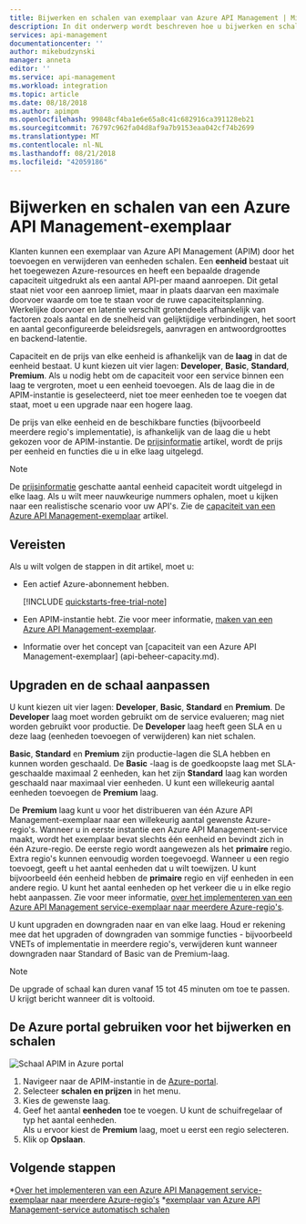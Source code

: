 ```yaml
---
title: Bijwerken en schalen van exemplaar van Azure API Management | Microsoft Docs
description: In dit onderwerp wordt beschreven hoe u bijwerken en schalen van een Azure API Management-exemplaar.
services: api-management
documentationcenter: ''
author: mikebudzynski
manager: anneta
editor: ''
ms.service: api-management
ms.workload: integration
ms.topic: article
ms.date: 08/18/2018
ms.author: apimpm
ms.openlocfilehash: 99848cf4ba1e6e65a8c41c682916ca391128eb21
ms.sourcegitcommit: 76797c962fa04d8af9a7b9153eaa042cf74b2699
ms.translationtype: MT
ms.contentlocale: nl-NL
ms.lasthandoff: 08/21/2018
ms.locfileid: "42059186"
---
```

# <a name="upgrade-and-scale-an-azure-api-management-instance"></a>Bijwerken en schalen van een Azure API Management-exemplaar  

Klanten kunnen een exemplaar van Azure API Management (APIM) door het toevoegen en verwijderen van eenheden schalen. Een **eenheid** bestaat uit het toegewezen Azure-resources en heeft een bepaalde dragende capaciteit uitgedrukt als een aantal API-per maand aanroepen. Dit getal staat niet voor een aanroep limiet, maar in plaats daarvan een maximale doorvoer waarde om toe te staan voor de ruwe capaciteitsplanning. Werkelijke doorvoer en latentie verschilt grotendeels afhankelijk van factoren zoals aantal en de snelheid van gelijktijdige verbindingen, het soort en aantal geconfigureerde beleidsregels, aanvragen en antwoordgroottes en backend-latentie.

Capaciteit en de prijs van elke eenheid is afhankelijk van de **laag** in dat de eenheid bestaat. U kunt kiezen uit vier lagen: **Developer**, **Basic**, **Standard**, **Premium**. Als u nodig hebt om de capaciteit voor een service binnen een laag te vergroten, moet u een eenheid toevoegen. Als de laag die in de APIM-instantie is geselecteerd, niet toe meer eenheden toe te voegen dat staat, moet u een upgrade naar een hogere laag.

De prijs van elke eenheid en de beschikbare functies (bijvoorbeeld meerdere regio's implementatie), is afhankelijk van de laag die u hebt gekozen voor de APIM-instantie. De [prijsinformatie](https://azure.microsoft.com/pricing/details/api-management/?ref=microsoft.com&utm_source=microsoft.com&utm_medium=docs&utm_campaign=visualstudio) artikel, wordt de prijs per eenheid en functies die u in elke laag uitgelegd. 

>[!NOTE]
>De [prijsinformatie](https://azure.microsoft.com/pricing/details/api-management/?ref=microsoft.com&utm_source=microsoft.com&utm_medium=docs&utm_campaign=visualstudio) geschatte aantal eenheid capaciteit wordt uitgelegd in elke laag. Als u wilt meer nauwkeurige nummers ophalen, moet u kijken naar een realistische scenario voor uw API's. Zie de [capaciteit van een Azure API Management-exemplaar](api-management-capacity.md) artikel.

## <a name="prerequisites"></a>Vereisten

Als u wilt volgen de stappen in dit artikel, moet u:

+ Een actief Azure-abonnement hebben.

    [!INCLUDE [quickstarts-free-trial-note](../../includes/quickstarts-free-trial-note.md)]

+ Een APIM-instantie hebt. Zie voor meer informatie, [maken van een Azure API Management-exemplaar](get-started-create-service-instance.md).

+ Informatie over het concept van [capaciteit van een Azure API Management-exemplaar] (api-beheer-capacity.md).

## <a name="upgrade-and-scale"></a>Upgraden en de schaal aanpassen  

U kunt kiezen uit vier lagen: **Developer**, **Basic**, **Standard** en **Premium**. De **Developer** laag moet worden gebruikt om de service evalueren; mag niet worden gebruikt voor productie. De **Developer** laag heeft geen SLA en u deze laag (eenheden toevoegen of verwijderen) kan niet schalen. 

**Basic**, **Standard** en **Premium** zijn productie-lagen die SLA hebben en kunnen worden geschaald. De **Basic** -laag is de goedkoopste laag met SLA-geschaalde maximaal 2 eenheden, kan het zijn **Standard** laag kan worden geschaald naar maximaal vier eenheden. U kunt een willekeurig aantal eenheden toevoegen de **Premium** laag.

De **Premium** laag kunt u voor het distribueren van één Azure API Management-exemplaar naar een willekeurig aantal gewenste Azure-regio's. Wanneer u in eerste instantie een Azure API Management-service maakt, wordt het exemplaar bevat slechts één eenheid en bevindt zich in één Azure-regio. De eerste regio wordt aangewezen als het **primaire** regio. Extra regio's kunnen eenvoudig worden toegevoegd. Wanneer u een regio toevoegt, geeft u het aantal eenheden dat u wilt toewijzen. U kunt bijvoorbeeld één eenheid hebben de **primaire** regio en vijf eenheden in een andere regio. U kunt het aantal eenheden op het verkeer die u in elke regio hebt aanpassen. Zie voor meer informatie, [over het implementeren van een Azure API Management service-exemplaar naar meerdere Azure-regio's](api-management-howto-deploy-multi-region.md).

U kunt upgraden en downgraden naar en van elke laag. Houd er rekening mee dat het upgraden of downgraden van sommige functies - bijvoorbeeld VNETs of implementatie in meerdere regio's, verwijderen kunt wanneer downgraden naar Standard of Basic van de Premium-laag.

>[!NOTE]
>De upgrade of schaal kan duren vanaf 15 tot 45 minuten om toe te passen. U krijgt bericht wanneer dit is voltooid.

## <a name="use-the-azure-portal-to-upgrade-and-scale"></a>De Azure portal gebruiken voor het bijwerken en schalen

![Schaal APIM in Azure portal](./media/upgrade-and-scale/portal-scale.png)

1. Navigeer naar de APIM-instantie in de [Azure-portal](https://portal.azure.com/).
2. Selecteer **schalen en prijzen** in het menu.
3. Kies de gewenste laag.
4. Geef het aantal **eenheden** toe te voegen. U kunt de schuifregelaar of typ het aantal eenheden.  
    Als u ervoor kiest de **Premium** laag, moet u eerst een regio selecteren.
5. Klik op **Opslaan**.

## <a name="next-steps"></a>Volgende stappen

*[Over het implementeren van een Azure API Management service-exemplaar naar meerdere Azure-regio's](api-management-howto-deploy-multi-region.md)
*[exemplaar van Azure API Management-service automatisch schalen](api-management-howto-autoscale.md)